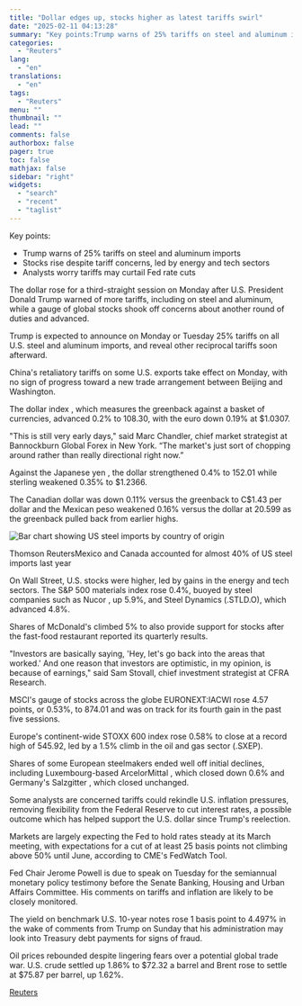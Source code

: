 ```yaml
---
title: "Dollar edges up, stocks higher as latest tariffs swirl"
date: "2025-02-11 04:13:28"
summary: "Key points:Trump warns of 25% tariffs on steel and aluminum importsStocks rise despite tariff concerns, led by energy and tech sectorsAnalysts worry tariffs may curtail Fed rate cuts The dollar rose for a third-straight session on Monday after U.S. President Donald Trump warned of more tariffs, including on steel and..."
categories:
  - "Reuters"
lang:
  - "en"
translations:
  - "en"
tags:
  - "Reuters"
menu: ""
thumbnail: ""
lead: ""
comments: false
authorbox: false
pager: true
toc: false
mathjax: false
sidebar: "right"
widgets:
  - "search"
  - "recent"
  - "taglist"
---
```


Key points:

* Trump warns of 25% tariffs on steel and aluminum imports
* Stocks rise despite tariff concerns, led by energy and tech sectors
* Analysts worry tariffs may curtail Fed rate cuts

The dollar rose for a third-straight session on Monday after U.S. President Donald Trump warned of more tariffs, including on steel and aluminum, while a gauge of global stocks shook off concerns about another round of duties and advanced.

Trump is expected to announce on Monday or Tuesday 25% tariffs on all U.S. steel and aluminum imports, and reveal other reciprocal tariffs soon afterward.

China's retaliatory tariffs on some U.S. exports take effect on Monday, with no sign of progress toward a new trade arrangement between Beijing and Washington.

The dollar index , which measures the greenback against a basket of currencies, advanced 0.2% to 108.30, with the euro down 0.19% at $1.0307.

"This is still very early days," said Marc Chandler, chief market strategist at Bannockburn Global Forex in New York. “The market's just sort of chopping around rather than really directional right now.”

Against the Japanese yen , the dollar strengthened 0.4% to 152.01 while sterling weakened 0.35% to $1.2366.

The Canadian dollar was down 0.11% versus the greenback to C$1.43 per dollar and the Mexican peso weakened 0.16% versus the dollar at 20.599 as the greenback pulled back from earlier highs.

![Bar chart showing US steel imports by country of origin](https://s3.tradingview.com/news/image/tag:reuters.com,2025:newsml_L1N3P10XZ-be8dc240411157a527706743858d97bc-resized.jpeg)

Thomson ReutersMexico and Canada accounted for almost 40% of US steel imports last year



On Wall Street, U.S. stocks were higher, led by gains in the energy and tech sectors. The S&P 500 materials index rose 0.4%, buoyed by steel companies such as Nucor , up 5.9%, and Steel Dynamics (.STLD.O), which advanced 4.8%.

Shares of McDonald's climbed 5% to also provide support for stocks after the fast-food restaurant reported its quarterly results.

"Investors are basically saying, 'Hey, let's go back into the areas that worked.' And one reason that investors are optimistic, in my opinion, is because of earnings," said Sam Stovall, chief investment strategist at CFRA Research.

MSCI's gauge of stocks across the globe EURONEXT:IACWI rose 4.57 points, or 0.53%, to 874.01 and was on track for its fourth gain in the past five sessions.

Europe's continent-wide STOXX 600 index rose 0.58% to close at a record high of 545.92, led by a 1.5% climb in the oil and gas sector (.SXEP).

Shares of some European steelmakers ended well off initial declines, including Luxembourg-based ArcelorMittal , which closed down 0.6% and Germany's Salzgitter , which closed unchanged.

Some analysts are concerned tariffs could rekindle U.S. inflation pressures, removing flexibility from the Federal Reserve to cut interest rates, a possible outcome which has helped support the U.S. dollar since Trump's reelection.

Markets are largely expecting the Fed to hold rates steady at its March meeting, with expectations for a cut of at least 25 basis points not climbing above 50% until June, according to CME's FedWatch Tool.

Fed Chair Jerome Powell is due to speak on Tuesday for the semiannual monetary policy testimony before the Senate Banking, Housing and Urban Affairs Committee. His comments on tariffs and inflation are likely to be closely monitored.

The yield on benchmark U.S. 10-year notes rose 1 basis point to 4.497% in the wake of comments from Trump on Sunday that his administration may look into Treasury debt payments for signs of fraud.

Oil prices rebounded despite lingering fears over a potential global trade war. U.S. crude settled up 1.86% to $72.32 a barrel and Brent rose to settle at $75.87 per barrel, up 1.62%.

[Reuters](https://www.tradingview.com/news/reuters.com,2025:newsml_L1N3P10XZ:0-dollar-edges-up-stocks-higher-as-latest-tariffs-swirl/)
